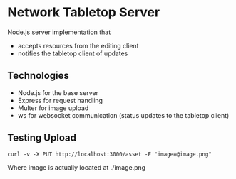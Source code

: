 # Network Tabletop Server

Node.js server implementation that

* accepts resources from the editing client
* notifies the tabletop client of updates

## Technologies

* Node.js for the base server
* Express for request handling
* Multer for image upload
* ws for websocket communication (status updates to the tabletop client)

## Testing Upload

```
curl -v -X PUT http://localhost:3000/asset -F "image=@image.png"
```

Where image is actually located at ./image.png